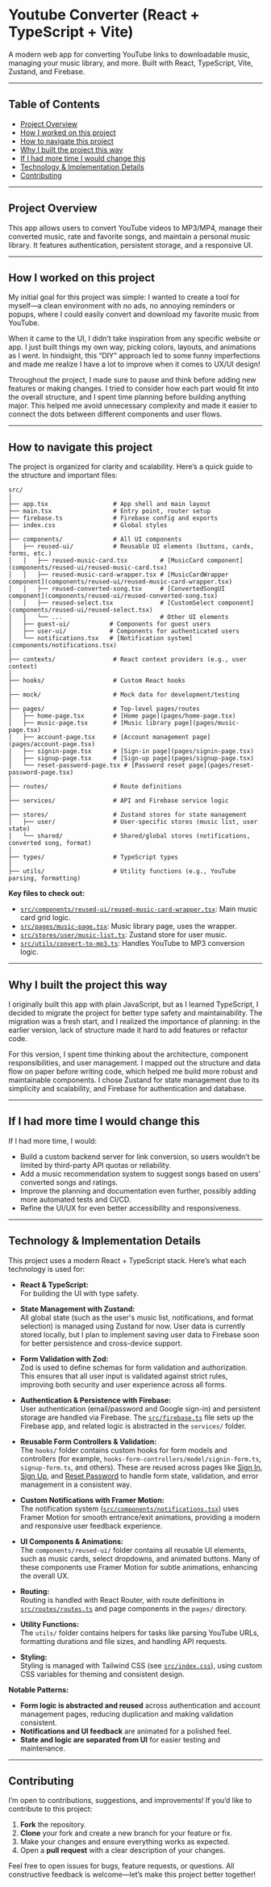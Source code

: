 # Youtube Converter (React + TypeScript + Vite)

A modern web app for converting YouTube links to downloadable music, managing your music library, and more. Built with React, TypeScript, Vite, Zustand, and Firebase.

---

## Table of Contents

- [Project Overview](#project-overview)
- [How I worked on this project](#how-i-worked-on-this-project)
- [How to navigate this project](#how-to-navigate-this-project)
- [Why I built the project this way](#why-i-built-the-project-this-way)
- [If I had more time I would change this](#if-i-had-more-time-i-would-change-this)
- [Technology & Implementation Details](#technology--implementation-details)
- [Contributing](#contributing)

---

## Project Overview

This app allows users to convert YouTube videos to MP3/MP4, manage their converted music, rate and favorite songs, and maintain a personal music library. It features authentication, persistent storage, and a responsive UI.

---

## How I worked on this project

My initial goal for this project was simple: I wanted to create a tool for myself—a clean environment with no ads, no annoying reminders or popups, where I could easily convert and download my favorite music from YouTube.

When it came to the UI, I didn’t take inspiration from any specific website or app. I just built things my own way, picking colors, layouts, and animations as I went. In hindsight, this “DIY” approach led to some funny imperfections and made me realize I have a lot to improve when it comes to UX/UI design!

Throughout the project, I made sure to pause and think before adding new features or making changes. I tried to consider how each part would fit into the overall structure, and I spent time planning before building anything major. This helped me avoid unnecessary complexity and made it easier to connect the dots between different components and user flows.

---

## How to navigate this project

The project is organized for clarity and scalability. Here’s a quick guide to the structure and important files:

```
src/
│
├── app.tsx                  # App shell and main layout
├── main.tsx                 # Entry point, router setup
├── firebase.ts              # Firebase config and exports
├── index.css                # Global styles
│
├── components/              # All UI components
│   ├── reused-ui/           # Reusable UI elements (buttons, cards, forms, etc.)
│   │   ├── reused-music-card.tsx         # [MusicCard component](components/reused-ui/reused-music-card.tsx)
│   │   ├── reused-music-card-wrapper.tsx # [MusicCardWrapper component](components/reused-ui/reused-music-card-wrapper.tsx)
│   │   ├── reused-converted-song.tsx     # [ConvertedSongUI component](components/reused-ui/reused-converted-song.tsx)
│   │   ├── reused-select.tsx             # [CustomSelect component](components/reused-ui/reused-select.tsx)
│   │   └── ...                           # Other UI elements
│   ├── guest-ui/           # Components for guest users
│   ├── user-ui/            # Components for authenticated users
│   └── notifications.tsx   # [Notification system](components/notifications.tsx)
│
├── contexts/                # React context providers (e.g., user context)
│
├── hooks/                   # Custom React hooks
│
├── mock/                    # Mock data for development/testing
│
├── pages/                   # Top-level pages/routes
│   ├── home-page.tsx        # [Home page](pages/home-page.tsx)
│   ├── music-page.tsx       # [Music library page](pages/music-page.tsx)
│   ├── account-page.tsx     # [Account management page](pages/account-page.tsx)
│   ├── signin-page.tsx      # [Sign-in page](pages/signin-page.tsx)
│   ├── signup-page.tsx      # [Sign-up page](pages/signup-page.tsx)
│   └── reset-password-page.tsx # [Password reset page](pages/reset-password-page.tsx)
│
├── routes/                  # Route definitions
│
├── services/                # API and Firebase service logic
│
├── stores/                  # Zustand stores for state management
│   ├── user/                # User-specific stores (music list, user state)
│   └── shared/              # Shared/global stores (notifications, converted song, format)
│
├── types/                   # TypeScript types
│
├── utils/                   # Utility functions (e.g., YouTube parsing, formatting)
```

**Key files to check out:**

- [`src/components/reused-ui/reused-music-card-wrapper.tsx`](src/components/reused-ui/reused-music-card-wrapper.tsx): Main music card grid logic.
- [`src/pages/music-page.tsx`](src/pages/music-page.tsx): Music library page, uses the wrapper.
- [`src/stores/user/music-list.ts`](src/stores/user/music-list.ts): Zustand store for user music.
- [`src/utils/convert-to-mp3.ts`](src/utils/convert-to-mp3.ts): Handles YouTube to MP3 conversion logic.

---

## Why I built the project this way

I originally built this app with plain JavaScript, but as I learned TypeScript, I decided to migrate the project for better type safety and maintainability. The migration was a fresh start, and I realized the importance of planning: in the earlier version, lack of structure made it hard to add features or refactor code.

For this version, I spent time thinking about the architecture, component responsibilities, and user management. I mapped out the structure and data flow on paper before writing code, which helped me build more robust and maintainable components. I chose Zustand for state management due to its simplicity and scalability, and Firebase for authentication and database.

---

## If I had more time I would change this

If I had more time, I would:

- Build a custom backend server for link conversion, so users wouldn’t be limited by third-party API quotas or reliability.
- Add a music recommendation system to suggest songs based on users’ converted songs and ratings.
- Improve the planning and documentation even further, possibly adding more automated tests and CI/CD.
- Refine the UI/UX for even better accessibility and responsiveness.

---

## Technology & Implementation Details

This project uses a modern React + TypeScript stack. Here’s what each technology is used for:

- **React & TypeScript:**  
  For building the UI with type safety.

- **State Management with Zustand:**  
  All global state (such as the user's music list, notifications, and format selection) is managed using Zustand for now. User data is currently stored locally, but I plan to implement saving user data to Firebase soon for better persistence and cross-device support.

- **Form Validation with Zod:**  
  Zod is used to define schemas for form validation and authorization. This ensures that all user input is validated against strict rules, improving both security and user experience across all forms.

- **Authentication & Persistence with Firebase:**  
  User authentication (email/password and Google sign-in) and persistent storage are handled via Firebase. The [`src/firebase.ts`](src/firebase.ts) file sets up the Firebase app, and related logic is abstracted in the `services/` folder.

- **Reusable Form Controllers & Validation:**  
  The `hooks/` folder contains custom hooks for form models and controllers (for example, `hooks-form-controllers/model/signin-form.ts`, `signup-form.ts`, and others). These are reused across pages like [Sign In](pages/signin-page.tsx), [Sign Up](pages/signup-page.tsx), and [Reset Password](pages/reset-password-page.tsx) to handle form state, validation, and error management in a consistent way.

- **Custom Notifications with Framer Motion:**  
  The notification system ([`src/components/notifications.tsx`](src/components/notifications.tsx)) uses Framer Motion for smooth entrance/exit animations, providing a modern and responsive user feedback experience.

- **UI Components & Animations:**  
  The `components/reused-ui/` folder contains all reusable UI elements, such as music cards, select dropdowns, and animated buttons. Many of these components use Framer Motion for subtle animations, enhancing the overall UX.

- **Routing:**  
  Routing is handled with React Router, with route definitions in [`src/routes/routes.ts`](src/routes/routes.ts) and page components in the `pages/` directory.

- **Utility Functions:**  
  The `utils/` folder contains helpers for tasks like parsing YouTube URLs, formatting durations and file sizes, and handling API requests.

- **Styling:**  
  Styling is managed with Tailwind CSS (see [`src/index.css`](src/index.css)), using custom CSS variables for theming and consistent design.

**Notable Patterns:**

- **Form logic is abstracted and reused** across authentication and account management pages, reducing duplication and making validation consistent.
- **Notifications and UI feedback** are animated for a polished feel.
- **State and logic are separated from UI** for easier testing and maintenance.

---

## Contributing

I’m open to contributions, suggestions, and improvements! If you’d like to contribute to this project:

1. **Fork** the repository.
2. **Clone** your fork and create a new branch for your feature or fix.
3. Make your changes and ensure everything works as expected.
4. Open a **pull request** with a clear description of your changes.

Feel free to open issues for bugs, feature requests, or questions. All constructive feedback is welcome—let’s make this project better together!
